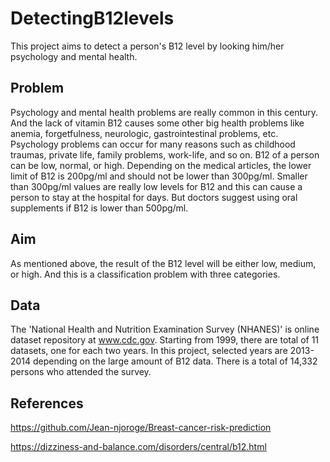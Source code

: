 # DetectingB12levels
This project aims to detect a person's B12 level by looking him/her psychology and mental health.

## Problem
Psychology and mental health problems are really common in this century. And the lack of vitamin B12 causes some other big health problems like anemia, forgetfulness, neurologic, gastrointestinal problems, etc. Psychology problems can occur for many reasons such as childhood traumas, private life, family problems, work-life, and so on.
B12 of a person can be low, normal, or high. Depending on the medical articles, the lower limit of B12 is 200pg/ml and should not be lower than 300pg/ml. Smaller than 300pg/ml values are really low levels for B12 and this can cause a person to stay at the hospital for days. But doctors suggest using oral supplements if B12 is lower than 500pg/ml.

## Aim
As mentioned above, the result of the B12 level will be either low, medium, or high. And this is a classification problem with three categories.

## Data
The 'National Health and Nutrition Examination Survey (NHANES)' is online dataset repository at www.cdc.gov. Starting from 1999, there are total of 11 datasets, one for each two years. In this project, selected years are 2013-2014 depending on the large amount of B12 data. There is a total of 14,332 persons who attended the survey.

## References
https://github.com/Jean-njoroge/Breast-cancer-risk-prediction

https://dizziness-and-balance.com/disorders/central/b12.html
